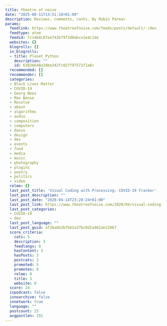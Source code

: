 ```yaml
---
title: theatre of noise
date: "2025-08-11T13:51:18+01:00"
description: Reviews, comments, rants. By Robin Parmar.
params:
  feedlink: https://www.theatreofnoise.com/feeds/posts/default/-/dev
  feedtype: atom
  feedid: fc14b8c87ee742b79f3d0abce1e4c1de
  websites: {}
  blogrolls: []
  in_blogrolls:
  - title: Planet Python
    description: ""
    id: 63826648a34be342fc027f97571f1a6c
  recommended: []
  recommender: []
  categories:
  - Black Lives Matter
  - COVID-19
  - Georg Nees
  - Max Bense
  - Resolve
  - about
  - algorithms
  - audio
  - composition
  - computers
  - dance
  - design
  - dev
  - events
  - food
  - media
  - music
  - photography
  - plugins
  - poetry
  - politics
  - video
  relme: {}
  last_post_title: 'Visual Coding with Processing: COVID-19 Tracker'
  last_post_description: ""
  last_post_date: "2020-04-14T23:20:24+01:00"
  last_post_link: https://www.theatreofnoise.com/2020/04/visual-coding-with-processing-covid-19.html
  last_post_categories:
  - COVID-19
  - dev
  last_post_language: ""
  last_post_guid: af28abb3bfbb1a37bc0d2a462ae12067
  score_criteria:
    cats: 5
    description: 3
    feedlangs: 0
    hasContent: 3
    hasPosts: 3
    postcats: 2
    promoted: 5
    promotes: 0
    relme: 0
    title: 3
    website: 0
  score: 24
  ispodcast: false
  isnoarchive: false
  innetwork: true
  language: ""
  postcount: 25
  avgpostlen: 291
---
```

